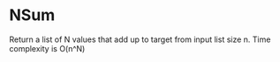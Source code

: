 # NSum
Return a list of N values that add up to target from input list size n. Time complexity is O(n^N)